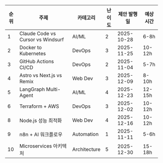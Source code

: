 | 순위 | 주제                              | 카테고리     | 난이도 | 제안 발행일 | 예상 시간 |
| ---- | --------------------------------- | ------------ | ------ | ----------- | --------- |
| 1    | Claude Code vs Cursor vs Windsurf | AI/ML        | 2      | 2025-10-28  | 6-8h      |
| 2    | Docker to Kubernetes              | DevOps       | 3      | 2025-11-25  | 10-12h    |
| 3    | GitHub Actions CI/CD              | DevOps       | 2      | 2025-11-04  | 5-7h      |
| 4    | Astro vs Next.js vs Remix         | Web Dev      | 3      | 2025-12-09  | 8-10h     |
| 5    | LangGraph Multi-Agent             | AI/ML        | 4      | 2025-12-23  | 12-15h    |
| 6    | Terraform + AWS                   | DevOps       | 3      | 2025-12-02  | 10-12h    |
| 8    | Node.js 성능 최적화               | Web Dev      | 4      | 2025-12-16  | 10-12h    |
| 9    | n8n + AI 워크플로우               | Automation   | 1      | 2025-11-11  | 5-6h      |
| 10   | Microservices 아키텍처            | Architecture | 5      | 2025-12-30  | 15-18h    |
